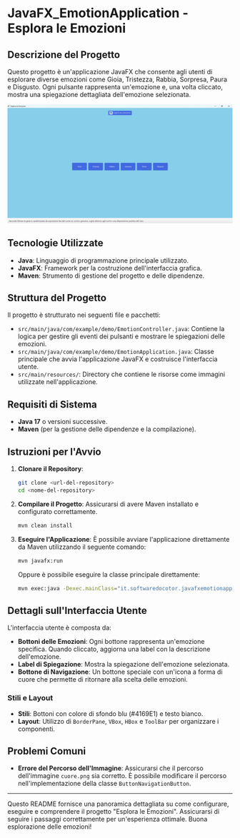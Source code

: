 # JavaFX_EmotionApplication - Esplora le Emozioni

## Descrizione del Progetto

Questo progetto è un'applicazione JavaFX che consente agli utenti di esplorare diverse emozioni come Gioia, Tristezza, Rabbia, Sorpresa, Paura e Disgusto. Ogni pulsante rappresenta un'emozione e, una volta cliccato, mostra una spiegazione dettagliata dell'emozione selezionata.

![img.png](img.png)


## Tecnologie Utilizzate

- **Java**: Linguaggio di programmazione principale utilizzato.
- **JavaFX**: Framework per la costruzione dell'interfaccia grafica.
- **Maven**: Strumento di gestione del progetto e delle dipendenze.

## Struttura del Progetto

Il progetto è strutturato nei seguenti file e pacchetti:

- `src/main/java/com/example/demo/EmotionController.java`: Contiene la logica per gestire gli eventi dei pulsanti e mostrare le spiegazioni delle emozioni.
- `src/main/java/com/example/demo/EmotionApplication.java`: Classe principale che avvia l'applicazione JavaFX e costruisce l'interfaccia utente.
- `src/main/resources/`: Directory che contiene le risorse come immagini utilizzate nell'applicazione.

## Requisiti di Sistema

- **Java 17** o versioni successive.
- **Maven** (per la gestione delle dipendenze e la compilazione).

## Istruzioni per l'Avvio

1. **Clonare il Repository**:
    ```sh
    git clone <url-del-repository>
    cd <nome-del-repository>
    ```

2. **Compilare il Progetto**:
   Assicurarsi di avere Maven installato e configurato correttamente.
    ```sh
    mvn clean install
    ```

3. **Eseguire l'Applicazione**:
   È possibile avviare l'applicazione direttamente da Maven utilizzando il seguente comando:
    ```sh
    mvn javafx:run
    ```
   Oppure è possibile eseguire la classe principale direttamente:
    ```sh
    mvn exec:java -Dexec.mainClass="it.softwaredocotor.javafxemotionapplication.EmotionApplication"
    ```

## Dettagli sull'Interfaccia Utente

L'interfaccia utente è composta da:

- **Bottoni delle Emozioni**: Ogni bottone rappresenta un'emozione specifica. Quando cliccato, aggiorna una label con la descrizione dell'emozione.
- **Label di Spiegazione**: Mostra la spiegazione dell'emozione selezionata.
- **Bottone di Navigazione**: Un bottone speciale con un'icona a forma di cuore che permette di ritornare alla scelta delle emozioni.

### Stili e Layout

- **Stili**: Bottoni con colore di sfondo blu (#4169E1) e testo bianco.
- **Layout**: Utilizzo di `BorderPane`, `VBox`, `HBox` e `ToolBar` per organizzare i componenti.

## Problemi Comuni

- **Errore del Percorso dell'Immagine**: Assicurarsi che il percorso dell'immagine `cuore.png` sia corretto. È possibile modificare il percorso nell'implementazione della classe `ButtonNavigationButton`.

---

Questo README fornisce una panoramica dettagliata su come configurare, eseguire e comprendere il progetto "Esplora le Emozioni". Assicurarsi di seguire i passaggi correttamente per un'esperienza ottimale. Buona esplorazione delle emozioni!

